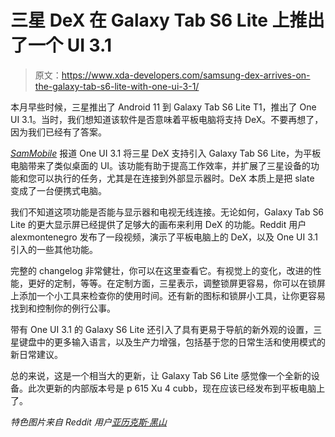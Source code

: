 # 三星 DeX 在 Galaxy Tab S6 Lite 上推出了一个 UI 3.1

> 原文：<https://www.xda-developers.com/samsung-dex-arrives-on-the-galaxy-tab-s6-lite-with-one-ui-3-1/>

本月早些时候，三星推出了 Android 11 到 Galaxy Tab S6 Lite T1，推出了 One UI 3.1。当时，我们想知道该软件是否意味着平板电脑将支持 DeX。不要再想了，因为我们已经有了答案。

*[SamMobile](https://www.sammobile.com/news/galaxy-tab-s6-lite-one-ui-3-1-update-samsung-dex/)* 报道 One UI 3.1 将三星 DeX 支持引入 Galaxy Tab S6 Lite，为平板电脑带来了类似桌面的 UI。该功能有助于提高工作效率，并扩展了三星设备的功能和您可以执行的任务，尤其是在连接到外部显示器时。DeX 本质上是把 slate 变成了一台便携式电脑。

我们不知道这项功能是否能与显示器和电视无线连接。无论如何，Galaxy Tab S6 Lite 的更大显示屏已经提供了足够大的画布来利用 DeX 的功能。Reddit 用户 alexmontenegro 发布了一段视频，演示了平板电脑上的 DeX，以及 One UI 3.1 引入的一些其他功能。

完整的 changelog 非常健壮，你可以在这里查看它。有视觉上的变化，改进的性能，更好的定制，等等。在定制方面，三星表示，调整锁屏更容易，你可以在锁屏上添加一个小工具来检查你的使用时间。还有新的图标和锁屏小工具，让你更容易找到和控制你的例行公事。

带有 One UI 3.1 的 Galaxy S6 Lite 还引入了具有更易于导航的新外观的设置，三星键盘中的更多输入语言，以及生产力增强，包括基于您的日常生活和使用模式的新日常建议。

总的来说，这是一个相当大的更新，让 Galaxy Tab S6 Lite 感觉像一个全新的设备。此次更新的内部版本号是 p 615 Xu 4 cubb，现在应该已经发布到平板电脑上了。

*特色图片来自 Reddit 用户[亚历克斯·黑山](https://www.reddit.com/r/GalaxyTab/comments/lzc0je/one_ui_31_bring_dex_mode_to_galaxy_tab_s6_lite/)*